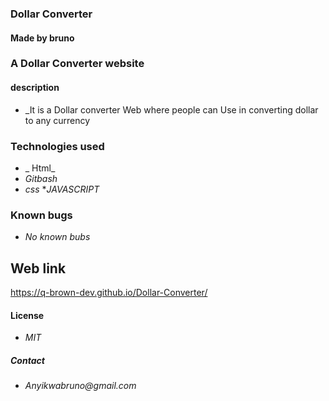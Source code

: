 ### Dollar Converter
#### Made by bruno
### A Dollar Converter  website
####  description
* _It is a Dollar converter Web where people can Use in converting  dollar to any   currency
### Technologies used
* _ Html_
* _Gitbash_
* _css_
*_JAVASCRIPT_
### Known bugs 
* _No known bubs_
## Web link
https://q-brown-dev.github.io/Dollar-Converter/
#### License
* _MIT_
##### Contact
* _Anyikwabruno@gmail.com_